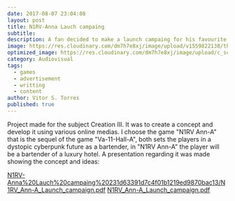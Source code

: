 ```yaml
---
date: 2017-08-07 23:04:08
layout: post
title: N1RV-Anna Lauch campaing
subtitle:
description: A fan decided to make a launch campaing for his favourite game.
image: https://res.cloudinary.com/dm7h7e8xj/image/upload/v1559822138/theme10_xenudc.jpg
optimized_image: https://res.cloudinary.com/dm7h7e8xj/image/upload/c_scale,w_380/v1559822138/theme10_xenudc.jpg
category: Audiovisual
tags:
  - games
  - advertisement
  - writting
  - content
author: Vitor S. Torres
published: true
---
```


Project made for the subject Creation III. It was to create a concept and develop it using various online medias. I choose the game "N1RV Ann-A" that is the sequel of the game "Va-11-Hall-A", both sets the players in a dystopic cyberpunk future as a bartender, in "N1RV Ann-A" the player will be a bartender of a luxury hotel. A presentation regarding it was made showing the concept and ideas:

[N1RV-Anna%20Lauch%20campaing%20231d63391d7c4f01b1219ed9870bac13/N1RV_Ann-A_Launch_campaign.pdf](https://github.com/VitorSTorres/vitorstorres.github.io/files/6085181/N1RV_Ann-A_Launch_campaign.pdf)
[N1RV_Ann-A_Launch_campaign.pdf](https://github.com/VitorSTorres/vitorstorres.github.io/files/6085181/N1RV_Ann-A_Launch_campaign.pdf)
